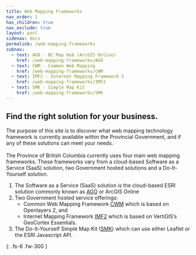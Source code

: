 ```yaml
---
title: Web Mapping Frameworks
nav_order: 1
has_children: true
nav_exclude: true
layout: post
sidenav: docs
permalink: /web-mapping-frameworks
subnav: 
  - text: AGO - BC Map Hub (ArcGIS Online)
    href: /web-mapping-frameworks/AGO
  - text: CWM - Common Web Mapping
    href: /web-mapping-frameworks/CWM
  - text: IMF2 - Internet Mapping Framework 2
    href: /web-mapping-frameworks/IMF2
  - text: SMK - Simple Map Kit
    href: /web-mapping-frameworks/SMK
---
```



## Find the right solution for your business. 

The purpose of this site is to discover what web mapping technology framework is currently available within the Provincial Government, and if any of these solutions can meet your needs.<br><br>
The Province of British Columbia currently uses four main web mapping frameworks. These frameworks vary from a cloud-based Software as a Service (SaaS) solution, two Government hosted solutions and a Do-It-Yourself solution. <br>

1. The Software as a Service (SaaS) solution is the cloud-based ESRI solution commonly known as [AGO](AGO.html)
        or ArcGIS Online
2. Two Government hosted service offerings: 
   - Common Web Mapping Framework [CWM](web-mapping-frameworks/cwm.html) which is based on Openlayers 2, and 
   - Internet Mapping Framework [IMF2](web-mapping-frameworks/imf2.html) which is based on 
                VertiGIS’s GeoCortex Essentials.
3. The Do-It-Yourself Simple Map Kit ([SMK](web-mapping-frameworks/smk.html)) which can use either Leaflet or
        the ESRI Javascript API.


{: .fs-6 .fw-300 }

